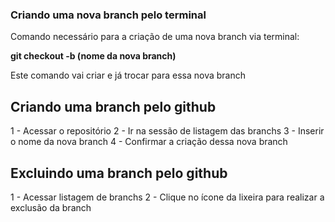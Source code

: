 ### Criando uma nova branch pelo terminal

Comando necessário para a criação de uma nova branch via terminal:

**git checkout -b (nome da nova branch)**

Este comando vai criar e já trocar para essa nova branch

## Criando uma branch pelo github

1 - Acessar o repositório
2 - Ir na sessão de listagem das branchs
3 - Inserir o nome da nova branch
4 - Confirmar a criação dessa nova branch

## Excluindo uma branch pelo github

1 - Acessar listagem de branchs
2 - Clique no ícone da lixeira para realizar a exclusão da branch